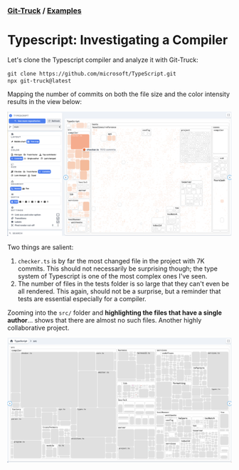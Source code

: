 ### [Git-Truck](../git-truck.md) / [Examples](../git-truck.md#examples-of-usage)

# Typescript: Investigating a Compiler


Let's clone the Typescript compiler and analyze it with Git-Truck: 

```
git clone https://github.com/microsoft/TypeScript.git
npx git-truck@latest
```

Mapping the number of commits on both the file size and the color intensity results in the view below: 

![](img/typescript.png)

Two things are salient: 
1. `checker.ts` is by far the most changed file in the project with 7K commits. This should not necessarily be surprising though; the type system of Typescript is one of the most complex ones I've seen.  
2. The number of files in the tests folder is so large that they can't even be all rendered. This again, should not be a surprise, but a reminder that tests are essential especially for a compiler. 

Zooming into the `src/` folder and **highlighting the files that have a single author**... shows that there are almost no such files. Another highly collaborative project.

![](../../docs/assets/Pasted%20image%2020240222134648.png)



